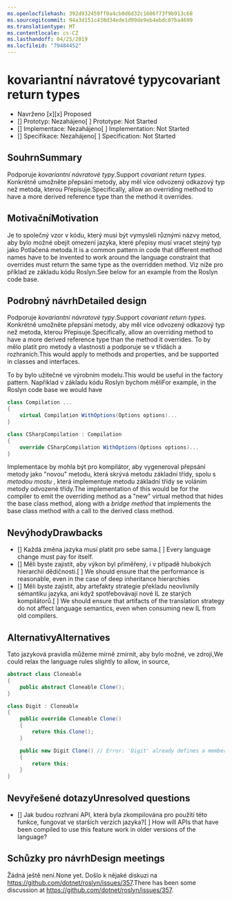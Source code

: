 ```yaml
---
ms.openlocfilehash: 392d932459ff0a4cb0d6d32c1606f73f9b913c68
ms.sourcegitcommit: 94a3d151c438d34ede1d99de9eb4ebdc07ba4699
ms.translationtype: MT
ms.contentlocale: cs-CZ
ms.lasthandoff: 04/25/2019
ms.locfileid: "79484452"
---
```

# <a name="covariant-return-types"></a><span data-ttu-id="3132a-101">kovariantní návratové typy</span><span class="sxs-lookup"><span data-stu-id="3132a-101">covariant return types</span></span>

* <span data-ttu-id="3132a-102">Navrženo [x]</span><span class="sxs-lookup"><span data-stu-id="3132a-102">[x] Proposed</span></span>
* <span data-ttu-id="3132a-103">[] Prototyp: Nezahájeno</span><span class="sxs-lookup"><span data-stu-id="3132a-103">[ ] Prototype: Not Started</span></span>
* <span data-ttu-id="3132a-104">[] Implementace: Nezahájeno</span><span class="sxs-lookup"><span data-stu-id="3132a-104">[ ] Implementation: Not Started</span></span>
* <span data-ttu-id="3132a-105">[] Specifikace: Nezahájeno</span><span class="sxs-lookup"><span data-stu-id="3132a-105">[ ] Specification: Not Started</span></span>

## <a name="summary"></a><span data-ttu-id="3132a-106">Souhrn</span><span class="sxs-lookup"><span data-stu-id="3132a-106">Summary</span></span>
[summary]: #summary

<span data-ttu-id="3132a-107">Podporuje _kovariantní návratové typy_.</span><span class="sxs-lookup"><span data-stu-id="3132a-107">Support _covariant return types_.</span></span> <span data-ttu-id="3132a-108">Konkrétně umožněte přepsání metody, aby měl více odvozený odkazový typ než metoda, kterou Přepisuje.</span><span class="sxs-lookup"><span data-stu-id="3132a-108">Specifically, allow an overriding method to have a more derived reference type than the method it overrides.</span></span>

## <a name="motivation"></a><span data-ttu-id="3132a-109">Motivační</span><span class="sxs-lookup"><span data-stu-id="3132a-109">Motivation</span></span>
[motivation]: #motivation

<span data-ttu-id="3132a-110">Je to společný vzor v kódu, který musí být vymysleli různými názvy metod, aby bylo možné obejít omezení jazyka, které přepisy musí vracet stejný typ jako Potlačená metoda.</span><span class="sxs-lookup"><span data-stu-id="3132a-110">It is a common pattern in code that different method names have to be invented to work around the language constraint that overrides must return the same type as the overridden method.</span></span> <span data-ttu-id="3132a-111">Viz níže pro příklad ze základu kódu Roslyn.</span><span class="sxs-lookup"><span data-stu-id="3132a-111">See below for an example from the Roslyn code base.</span></span>

## <a name="detailed-design"></a><span data-ttu-id="3132a-112">Podrobný návrh</span><span class="sxs-lookup"><span data-stu-id="3132a-112">Detailed design</span></span>
[design]: #detailed-design

<span data-ttu-id="3132a-113">Podporuje _kovariantní návratové typy_.</span><span class="sxs-lookup"><span data-stu-id="3132a-113">Support _covariant return types_.</span></span> <span data-ttu-id="3132a-114">Konkrétně umožněte přepsání metody, aby měl více odvozený odkazový typ než metoda, kterou Přepisuje.</span><span class="sxs-lookup"><span data-stu-id="3132a-114">Specifically, allow an overriding method to have a more derived reference type than the method it overrides.</span></span> <span data-ttu-id="3132a-115">To by mělo platit pro metody a vlastnosti a podporuje se v třídách a rozhraních.</span><span class="sxs-lookup"><span data-stu-id="3132a-115">This would apply to methods and properties, and be supported in classes and interfaces.</span></span>

<span data-ttu-id="3132a-116">To by bylo užitečné ve výrobním modelu.</span><span class="sxs-lookup"><span data-stu-id="3132a-116">This would be useful in the factory pattern.</span></span> <span data-ttu-id="3132a-117">Například v základu kódu Roslyn bychom měli</span><span class="sxs-lookup"><span data-stu-id="3132a-117">For example, in the Roslyn code base we would have</span></span>

``` cs
class Compilation ...
{
    virtual Compilation WithOptions(Options options)...
}
```

``` cs
class CSharpCompilation : Compilation
{
    override CSharpCompilation WithOptions(Options options)...
}
```

<span data-ttu-id="3132a-118">Implementace by mohla být pro kompilátor, aby vygeneroval přepsání metody jako "novou" metodu, která skrývá metodu základní třídy, spolu s _metodou mostu_ , která implementuje metodu základní třídy se voláním metody odvozené třídy.</span><span class="sxs-lookup"><span data-stu-id="3132a-118">The implementation of this would be for the compiler to emit the overriding method as a "new" virtual method that hides the base class method, along with a _bridge method_ that implements the base class method with a call to the derived class method.</span></span>

## <a name="drawbacks"></a><span data-ttu-id="3132a-119">Nevýhody</span><span class="sxs-lookup"><span data-stu-id="3132a-119">Drawbacks</span></span>
[drawbacks]: #drawbacks

- <span data-ttu-id="3132a-120">[] Každá změna jazyka musí platit pro sebe sama.</span><span class="sxs-lookup"><span data-stu-id="3132a-120">[ ] Every language change must pay for itself.</span></span>
- <span data-ttu-id="3132a-121">[] Měli byste zajistit, aby výkon byl přiměřený, i v případě hlubokých hierarchií dědičnosti.</span><span class="sxs-lookup"><span data-stu-id="3132a-121">[ ] We should ensure that the performance is reasonable, even in the case of deep inheritance hierarchies</span></span>
- <span data-ttu-id="3132a-122">[] Měli byste zajistit, aby artefakty strategie překladu neovlivnily sémantiku jazyka, ani když spotřebovávají nové IL ze starých kompilátorů.</span><span class="sxs-lookup"><span data-stu-id="3132a-122">[ ] We should ensure that artifacts of the translation strategy do not affect language semantics, even when consuming new IL from old compilers.</span></span>

## <a name="alternatives"></a><span data-ttu-id="3132a-123">Alternativy</span><span class="sxs-lookup"><span data-stu-id="3132a-123">Alternatives</span></span>
[alternatives]: #alternatives

<span data-ttu-id="3132a-124">Tato jazyková pravidla můžeme mírně zmírnit, aby bylo možné, ve zdroji,</span><span class="sxs-lookup"><span data-stu-id="3132a-124">We could relax the language rules slightly to allow, in source,</span></span>

```csharp
abstract class Cloneable
{
    public abstract Cloneable Clone();
}

class Digit : Cloneable
{
    public override Cloneable Clone()
    {
        return this.Clone();
    }

    public new Digit Clone() // Error: 'Digit' already defines a member called 'Clone' with the same parameter types
    {
        return this;
    }
}
```

## <a name="unresolved-questions"></a><span data-ttu-id="3132a-125">Nevyřešené dotazy</span><span class="sxs-lookup"><span data-stu-id="3132a-125">Unresolved questions</span></span>
[unresolved]: #unresolved-questions

- <span data-ttu-id="3132a-126">[] Jak budou rozhraní API, která byla zkompilována pro použití této funkce, fungovat ve starších verzích jazyka?</span><span class="sxs-lookup"><span data-stu-id="3132a-126">[ ] How will APIs that have been compiled to use this feature work in older versions of the language?</span></span>

## <a name="design-meetings"></a><span data-ttu-id="3132a-127">Schůzky pro návrh</span><span class="sxs-lookup"><span data-stu-id="3132a-127">Design meetings</span></span>

<span data-ttu-id="3132a-128">Žádná ještě není.</span><span class="sxs-lookup"><span data-stu-id="3132a-128">None yet.</span></span> <span data-ttu-id="3132a-129">Došlo k nějaké diskuzi na <https://github.com/dotnet/roslyn/issues/357>.</span><span class="sxs-lookup"><span data-stu-id="3132a-129">There has been some discussion at <https://github.com/dotnet/roslyn/issues/357>.</span></span>